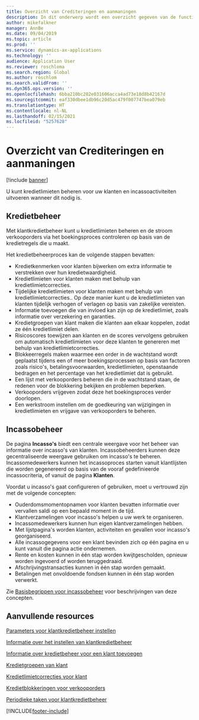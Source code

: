 ```yaml
---
title: Overzicht van Crediteringen en aanmaningen
description: In dit onderwerp wordt een overzicht gegeven van de functionaliteit voor Crediteringen en aanmaningen.
author: mikefalkner
manager: AnnBe
ms.date: 09/04/2019
ms.topic: article
ms.prod: ''
ms.service: dynamics-ax-applications
ms.technology: ''
audience: Application User
ms.reviewer: roschloma
ms.search.region: Global
ms.author: roschlom
ms.search.validFrom: ''
ms.dyn365.ops.version: ''
ms.openlocfilehash: 6bba210bc282e031606acca4ad73e18d8b42167d
ms.sourcegitcommit: eaf330dbee1db96c20d5ac479f007747bea079eb
ms.translationtype: HT
ms.contentlocale: nl-NL
ms.lasthandoff: 02/15/2021
ms.locfileid: "5257628"
---
```

# <a name="credit-and-collections-overview"></a>Overzicht van Crediteringen en aanmaningen

[!include [banner](../includes/banner.md)]

U kunt kredietlimieten beheren voor uw klanten en incassoactiviteiten uitvoeren wanneer dit nodig is.

## <a name="credit-management"></a>Kredietbeheer

Met klantkredietbeheer kunt u kredietlimieten beheren en de stroom verkooporders via het boekingsproces controleren op basis van de kredietregels die u maakt.

Het kredietbeheerproces kan de volgende stappen bevatten:

- Kredietkenmerken voor klanten bijwerken om extra informatie te verstrekken over hun kredietwaardigheid.
- Kredietlimieten voor klanten maken met behulp van kredietlimietcorrecties.
- Tijdelijke kredietlimieten voor klanten maken met behulp van kredietlimietcorrecties.. Op deze manier kunt u de kredietlimieten van klanten tijdelijk verhogen of verlagen op basis van zakelijke vereisten.
- Informatie toevoegen die van invloed kan zijn op de kredietlimiet, zoals informatie over verzekering en garanties.
- Kredietgroepen van klant maken die klanten aan elkaar koppelen, zodat ze één kredietlimiet delen.
- Risicoscores toewijzen aan klanten en de scores vervolgens gebruiken om automatisch kredietlimieten voor deze klanten te genereren met behulp van kredietlimietcorrecties.
- Blokkeerregels maken waarmee een order in de wachtstand wordt geplaatst tijdens een of meer boekingsprocessen op basis van factoren zoals risico's, betalingsvoorwaarden, kredietlimieten, openstaande bedragen en het percentage van het kredietlimiet dat is gebruikt.
- Een lijst met verkooporders beheren die in de wachtstand staan, de redenen voor de blokkering bekijken en problemen beperken.
- Verkooporders vrijgeven zodat deze het boekingsproces verder doorlopen.
- Een werkstroom instellen om de goedkeuring van wijzigingen in kredietlimieten en vrijgave van verkooporders te beheren.

## <a name="collections-management"></a>Incassobeheer

De pagina **Incasso's** biedt een centrale weergave voor het beheer van informatie over incasso's van klanten. Incassobeheerders kunnen deze gecentraliseerde weergave gebruiken om incasso's te beheren. Incassomedewerkers kunnen het incassoproces starten vanuit klantlijsten die worden gegenereerd op basis van de vooraf gedefinieerde incassocriteria, of vanuit de pagina **Klanten**.

Voordat u incasso's gaat configureren of gebruiken, moet u vertrouwd zijn met de volgende concepten:

- Ouderdomsmomentopnamen voor klanten bevatten informatie over vervallen saldi op een bepaald moment in de tijd.
- Klantverzamelingen voor incasso's helpen u uw werk te organiseren.
- Incassomedewerkers kunnen hun eigen klantverzamelingen hebben.
- Met lijstpagina's worden klanten, activiteiten en gevallen voor incasso's georganiseerd.
- Alle incassogegevens voor een klant bevinden zich op één pagina en u kunt vanuit die pagina actie ondernemen.
- Rente en kosten kunnen in één stap worden kwijtgescholden, opnieuw worden ingevoerd of worden teruggedraaid.
- Afschrijvingstransacties kunnen in één stap worden gemaakt.
- Betalingen met onvoldoende fondsen kunnen in één stap worden verwerkt.

Zie [Basisbegrippen voor incassobeheer](./cm-collections-concepts.md) voor beschrijvingen van deze concepten.

## <a name="additional-resources"></a>Aanvullende resources

[Parameters voor klantkredietbeheer instellen](./cm-credit-mgmt-setup.md)

[Informatie over het instellen van klantkredietbeheer](./cm-setup-information.md)

[Informatie over kredietbeheer voor een klant toevoegen](./cm-add-credit-mgmt-information-customer.md)

[Kredietgroepen van klant](./cm-customer-credit-groups.md)

[Kredietlimietcorrecties voor klant](./cm-credit-limit-adjustments.md)

[Kredietblokkeringen voor verkooporders](./cm-sales-order-credit-holds.md)

[Periodieke taken voor klantkredietbeheer](./cm-periodic-tasks.md)


[!INCLUDE[footer-include](../../includes/footer-banner.md)]